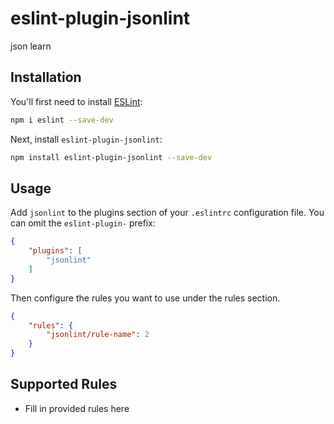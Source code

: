 # eslint-plugin-jsonlint

json learn

## Installation

You'll first need to install [ESLint](https://eslint.org/):

```sh
npm i eslint --save-dev
```

Next, install `eslint-plugin-jsonlint`:

```sh
npm install eslint-plugin-jsonlint --save-dev
```

## Usage

Add `jsonlint` to the plugins section of your `.eslintrc` configuration file. You can omit the `eslint-plugin-` prefix:

```json
{
    "plugins": [
        "jsonlint"
    ]
}
```


Then configure the rules you want to use under the rules section.

```json
{
    "rules": {
        "jsonlint/rule-name": 2
    }
}
```

## Supported Rules

* Fill in provided rules here


